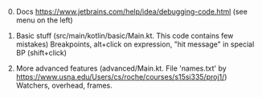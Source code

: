 0. Docs
https://www.jetbrains.com/help/idea/debugging-code.html (see menu on the left)


1. Basic stuff (src/main/kotlin/basic/Main.kt. This code contains few mistakes)
Breakpoints, alt+click on expression, "hit message" in special BP (shift+click)
2. More advanced features (advanced/Main.kt. File 'names.txt' by https://www.usna.edu/Users/cs/roche/courses/s15si335/proj1/)
 Watchers, overhead, frames.